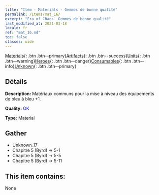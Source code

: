 ```yaml
---
title: "Item - Materials - Gemmes de bonne qualité"
permalink: /Items/mat_16/
excerpt: "Era of Chaos  Gemmes de bonne qualité"
last_modified_at: 2021-03-18
locale: fr
ref: "mat_16.md"
toc: false
classes: wide
---
```

 [Materials](/fr/Items/){: .btn .btn--primary}[Artifacts](/fr/Items/Artifacts/){: .btn .btn--success}[Units](/fr/Items/Units/){: .btn .btn--warning}[Heroes](/fr/Items/Heroes/){: .btn .btn--danger}[Consumables](/fr/Items/Consumables/){: .btn .btn--info}[Unknown](/fr/Items/Unknown/){: .btn .btn--primary}

## Détails
 **Description:** Matériaux communs pour la mise à niveau des équipements de bleu à bleu +1.

 **Quality:** <span style="color: #0000CD">OK</span>

 **Type:** Material

## Gather

*    Unknown_17 
*    Chapitre 5 (Byrd) -> 5-1 
*    Chapitre 5 (Byrd) -> 5-5 
*    Chapitre 5 (Byrd) -> 5-11 

## This item contains:

  None

